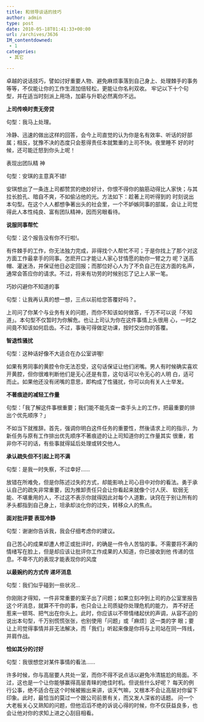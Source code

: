 ```yaml
---
title: 和领导谈话的技巧
author: admin
type: post
date: 2010-05-18T01:41:33+00:00
url: /archives/3636
IM_contentdowned:
 - 1
categories:
 - 其它

---
```

卓越的说话技巧，譬如讨好重要人物、避免麻烦事落到自己身上、处理棘手的事务等等，不仅能让你的工作生涯加倍轻松，更能让你名利双收。 牢记以下十个句型，并在适当时刻派上用场，加薪与升职必然离你不远。

**上司传唤时责无旁贷**

句型：我马上处理。

冷静、迅速的做出这样的回答，会今上司直觉的认为你是名有效率、听话的好部属；相反，犹豫不决的态度只会惹得责任本就繁重的上司不快。夜里睡不 好的时候，还可能迁怒到你头上呢！

表现出团队精 神

句型：安琪的主意真不错!

安琪想出了一条连上司都赞赏的绝妙好计，你恨不得你的脑筋动得比人家快；与其拉长脸孔、暗自不爽，不如偷沾他的光。方法如下：趁著上司听得到的 时刻说出本句型。在这个人人都想争著出头的社会里，一个不妒嫉同事的部属，会让上司觉得此人本性纯良、富有团队精神，因而另眼看待。

**说服同事帮忙**

句型：这个报告没有你不行啦!。

有件棘手的工作，你无法独力完成，非得找个人帮忙不可；于是你找上了那个对这方面工作最拿手的同事。怎麽开口才能让人家心甘情愿的助你一臂之力 呢？送高帽、灌迷汤，并保证他日必定回报；而那位好心人为了不负自己在这方面的名声，通常会答应你的请求。不过，将来有功劳的时候别忘了记上人家一笔。

巧妙闪避你不知道的事

句型：让我再认真的想一想，三点以前给您答覆好吗？。

上司问了你某个与业务有关的问题，而你不知该如何做答，千万不可以说「不知道」。本句型不仅暂时为你解危。也让上司认为你在这件事情上头很用 心，一时之间竟不知该如何启齿。不过，事後可得做足功课，按时交出你的答覆。

**智退性骚扰**

句型：这种话好像不大适合在办公室讲喔!

如果有男同事的黄腔令你无法忍受，这句话保证让他们闭嘴。男人有时候确实喜欢开黄腔，但你很难判断他们是无心还是有意，这句话可以令无心的人明 白，适可而止。如果他还没有闭嘴的意思，即构成了性骚扰，你可以向有关人士举发。

**不著痕迹的减轻工作量**

句型：「我了解这件事根重要；我们能不能先查一查手头上的工作，把最重要的排出个优先顺序？」

不如当下就推辞。首先，强调你明白这件任务的重要性，然後请求上司的指示，为新任务与原有工作排出优先顺序不著痕迹的让上司知道你的工作量其实 很重，若非你不可的话，有些事就得延后处理或转交他人。

**承认疏失但不引起上司不满**

句型：是我一时失察，不过幸好……

放错在所难免，但是你陈述过失的方式，却能影响上司心目中对你的看法。勇于承认自己的疏失非常重要，因为推卸责任只会让你看起来就像个讨人厌、 软弱无能、不堪重用的人，不过这不表示你就得因此对每个人道歉，诀窍在于别让所有的矛头都指到自己身上，坦承却淡化你的过失，转移众人的焦点。

**面对批评要 表现冷静**

句型：谢谢你告诉我，我会仔细考虑你的建议。

自己苦心的成果却遭人修正或批评时，的确是一件令人苦恼的事。不需要将不满的情绪写在脸上，但是却应该让批评你工作成果的人知道，你已接收到他 传递的信息。不卑不亢的表现才能表现你的风度

**以最婉约的方式传 递坏消息**

句型：我们似乎碰到一些状况…

你刚刚才得知，一件非常重要的案子出了问题；如果立刻冲到上司的办公室里报告这个坏消息，就算不干你的事，也只会让上司质疑你处理危机的能力， 弄不好还惹来一顿骂、把气出在你头上。此时，你应该以不带情绪起伏的声调，从容不迫的说出本句型，千万别慌慌张张，也别使用「问题」或「麻烦］这一类的字 眼；要让上司觉得事情并非无法解决，而「我们」听起来像是你将与上司站在同一阵线，并肩作战。

**恰如其分的讨好**

句型：我很想您对某件事情的看法……

许多时候，你与高层要人共处一室，而你不得不说点话以避免冷清尴尬的局面。不过，这也是一个让你能够赢得高层青睐的绝佳时机。但说些什么好呢？ 每天的例行公事，绝不适合在这个时候被搬出来讲，谈天气嘛，又根本不会让高层对你留下印象。此时，最恰当的莫过一个跟公司前景有关，而又发人深省的话题。 问一个大老板关心又熟知的问题，但他滔滔不绝的诉说心得的时候，你不仅获益良多，也会让他对你的求知上进之心刮目相看。